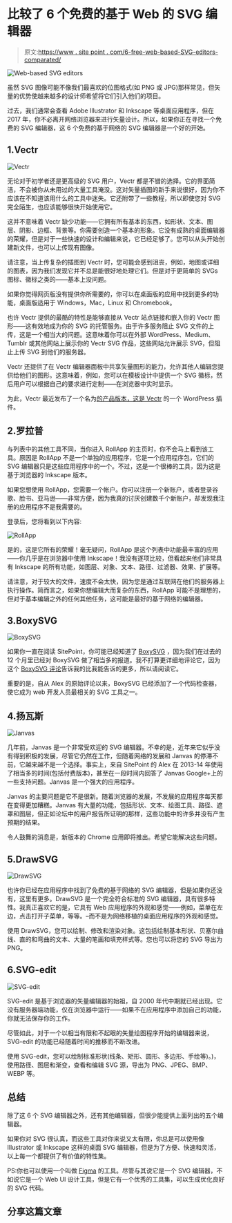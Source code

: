 # 比较了 6 个免费的基于 Web 的 SVG 编辑器

> 原文:[https://www . site point . com/6-free-web-based-SVG-editors-comparated/](https://www.sitepoint.com/6-free-web-based-svg-editors-compared/)

![Web-based SVG editors](../Images/426afe54e789f8fad1675fd764b266cb.png)

虽然 SVG 图像可能不像我们最喜欢的位图格式(如 PNG 或 JPG)那样常见，但矢量的优势使越来越多的设计师希望将它们引入他们的项目。

过去，我们通常会查看 Adobe Illustrator 和 Inkscape 等桌面应用程序，但在 2017 年，你不必离开网络浏览器来进行矢量设计。所以，如果你正在寻找一个免费的 SVG 编辑器，这 6 个免费的基于网络的 SVG 编辑器是一个好的开始。

## 1.Vectr

![Vectr](../Images/a83b7acf38223dc603ba4c660f920971.png)

无论对于初学者还是更高级的 SVG 用户，Vectr 都是不错的选择。它的界面简洁，不会被你从未用过的大量工具淹没。这对矢量插图的新手来说很好，因为你不应该在不知道该用什么的工具中迷失。它还附带了一些教程，所以即使您对 SVG 完全陌生，也应该能够很快开始使用它。

这并不意味着 Vectr 缺少功能——它拥有所有基本的东西，如形状、文本、图层、阴影、边框、背景等。你需要创造一个基本的形象。它没有成熟的桌面编辑器的荣耀，但是对于一些快速的设计和编辑来说，它已经足够了。您可以从头开始创建新文件，也可以上传现有图像。

请注意，当上传复杂的插图到 Vectr 时，您可能会感到沮丧，例如，地图或详细的图表，因为我们发现它并不总是能很好地处理它们。但是对于更简单的 SVGs 图标、徽标之类的——基本上没问题。

如果你觉得网页版没有提供你所需要的，你可以在桌面版的应用中找到更多的功能，桌面版适用于 Windows，Mac，Linux 和 Chromebook。

也许 Vectr 提供的最酷的特性是能够直接从 Vectr 站点链接和嵌入你的 Vectr 图形——这有效地成为你的 SVG 的托管服务。由于许多服务阻止 SVG 文件的上传，这是一个相当大的问题。这意味着你可以在外部 WordPress、Medium、Tumblr 或其他网站上展示你的 Vectr SVG 作品，这些网站允许展示 SVG，但阻止上传 SVG 到他们的服务器。

Vectr 还提供了在 Vectr 编辑器面板中共享矢量图形的能力，允许其他人编辑您提供给他们的图形。这意味着，例如，您可以在模板设计中提供一个 SVG 徽标，然后用户可以根据自己的要求进行定制——在浏览器中实时显示。

为此，Vectr 最近发布了一个名为[的产品版本，这是 Vectr](https://wordpress.org/plugins/vectr-embedded-graphics-editor/) 的一个 WordPress 插件。

## 2.罗拉普

与列表中的其他工具不同，当你进入 RollApp 的主页时，你不会马上看到该工具。原因是 RollApp 不是一个单独的应用程序，它是一个应用程序包，它们的 SVG 编辑器只是这些应用程序中的一个。不过，这是一个很棒的工具，因为这是基于浏览器的 Inkscape 版本。

如果您想使用 RollApp，您需要一个帐户。你可以注册一个新账户，或者登录谷歌、脸书、亚马逊——非常方便，因为我真的讨厌创建数千个新账户，却发现我注册的应用程序不是我需要的。

登录后，您将看到以下内容:

![RollApp](../Images/8ec566fdf8343292d3e6ea2a0b7ccf9f.png)

是的，这是它所有的荣耀！毫无疑问，RollApp 是这个列表中功能最丰富的应用——你几乎是在浏览器中使用 Inkscape！我没有逐项比较，但看起来他们非常具有 Inkscape 的所有功能，如图层、对象、文本、路径、过滤器、效果、扩展等。

请注意，对于较大的文件，速度不会太快，因为您是通过互联网在他们的服务器上执行操作。简而言之，如果你想编辑大而复杂的东西，RollApp 可能不是理想的，但对于基本编辑之外的任何其他任务，这可能是最好的基于网络的编辑器。

## 3.BoxySVG

![BoxySVG](../Images/b259f964662187ac39a8a16c0b89ed91.png)

如果你一直在阅读 SitePoint，你可能已经知道了 [BoxySVG](https://boxy-svg.com) ，因为我们在过去的 12 个月里已经对 BoxySVG 做了相当多的报道。我不打算更详细地评论它，因为这个 [BoxySVG 评论](https://www.sitepoint.com/boxy-svg-a-fast-simple-insanely-useful-svg-editor)告诉我的比我能告诉的更多，所以请阅读它。

重要的是，自从 Alex 的原始评论以来，BoxySVG 已经添加了一个代码检查器，使它成为 web 开发人员最相关的 SVG 工具之一。

## 4.扬瓦斯

![Janvas](../Images/ca35fdc51be8604682797972b8002760.png)

几年前，Janvas 是一个非常受欢迎的 SVG 编辑器。不幸的是，近年来它似乎没有得到积极的发展，尽管它仍然在工作，但随着网络的发展和 Janvas 的停滞不前，它越来越不是一个选择。事实上，来自 SitePoint 的 Alex 在 2013-14 年使用了相当多的时间(包括付费版本)，甚至在一段时间内回答了 Janvas Google+上的一些支持问题。Janvas 是一个强大的应用程序。

Janvas 的主要问题是它不是很新。随着浏览器的发展，不发展的应用程序每天都在变得更加糟糕。Janvas 有大量的功能，包括形状、文本、绘图工具、路径、遮罩和图层，但正如论坛中的用户报告所证明的那样，这些功能中的许多并没有产生预期的结果。

令人鼓舞的消息是，新版本的 Chrome 应用即将推出。希望它能解决这些问题。

## 5.DrawSVG

![DrawSVG](../Images/f7062be06a70b5526a0ec986b1a9075e.png)

也许你已经在应用程序中找到了免费的基于网络的 SVG 编辑器，但是如果你还没有，这里有更多。DrawSVG 是一个完全符合标准的 SVG 编辑器，具有很多特性。我真正喜欢它的是，它具有 Web 应用程序的外观和感觉——例如，菜单在左边，点击打开子菜单，等等。–而不是为网络移植的桌面应用程序的外观和感觉。

使用 DrawSVG，您可以绘制、修改和渲染对象。这包括绘制基本形状、贝塞尔曲线、直的和弯曲的文本、大量的笔画和填充样式等。您也可以将您的 SVG 导出为 PNG。

## 6.SVG-edit

![SVG-edit](../Images/3c9d4c0245ae7645167d437bf4135bf3.png)

SVG-edit 是基于浏览器的矢量编辑器的始祖，自 2000 年代中期就已经出现。它没有服务器端功能，仅在浏览器中运行——如果不在应用程序中添加自己的功能，你就无法保存你的工作。

尽管如此，对于一个以相当有限和不起眼的矢量绘图程序开始的编辑器来说，SVG-edit 的功能已经随着时间的推移而不断改进。

使用 SVG-edit，您可以绘制标准形状(线条、矩形、圆形、多边形、手绘等)。)，使用路径、图层和渐变，查看和编辑 SVG 源，导出为 PNG、JPEG、BMP、WEBP 等。

## 总结

除了这 6 个 SVG 编辑器之外，还有其他编辑器，但很少能提供上面列出的五个编辑器。

如果你对 SVG 很认真，而这些工具对你来说又太有限，你总是可以使用像 Illustrator 或 Inkscape 这样的桌面 SVG 编辑器，但是为了方便、快速和灵活，以上每一个都提供了有价值的特性集。

PS:你也可以使用一个叫做 [Figma](https://www.figma.com) 的工具。尽管与其说它是一个 SVG 编辑器，不如说它是一个 Web UI 设计工具，但是它有一个优秀的工具集，可以生成优化良好的 SVG 代码。

## 分享这篇文章
